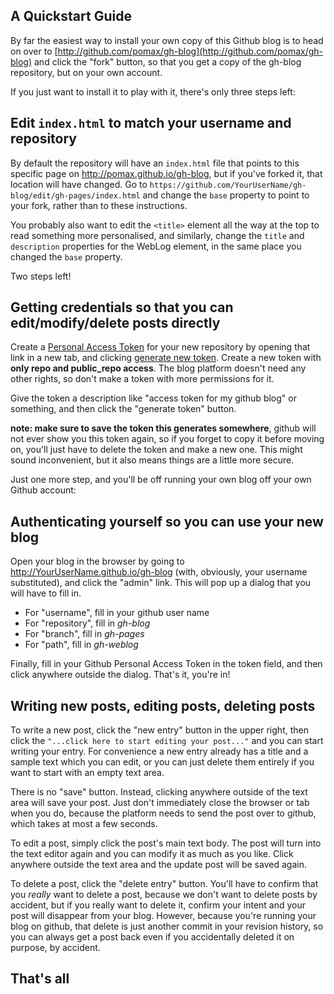 ## A Quickstart Guide

By far the easiest way to install your own copy of this Github blog is to head on over to [http://github.com/pomax/gh-blog](http://github.com/pomax/gh-blog) and click the "fork" button, so that you get a copy of the gh-blog repository, but on your own account. 

If you just want to install it to play with it, there's only three steps left:

## Edit `index.html` to match your username and repository

By default the repository will have an `index.html` file that points to this specific page on http://pomax.github.io/gh-blog, but if you've forked it, that location will have changed. Go to `https://github.com/YourUserName/gh-blog/edit/gh-pages/index.html` and change the `base` property to point to your fork, rather than to these instructions.

You probably also want to edit the `<title>` element all the way at the top to read something more personalised, and similarly, change the `title` and `description` properties for the WebLog element, in the same place you changed the `base` property.

Two steps left!

## Getting credentials so that you can edit/modify/delete posts directly

Create a [Personal Access Token](https://github.com/settings/applications) for your new repository by opening that link in a new tab, and clicking [generate new token](https://github.com/settings/tokens/new). Create a new token with **only repo and public_repo access**. The blog platform doesn't need any other rights, so don't make a token with more permissions for it.

Give the token a description like "access token for my github blog" or something, and then click the "generate token" button.

**note: make sure to save the token this generates somewhere**, github will not ever show you this token again, so if you forget to copy it before moving on, you'll just have to delete the token and make a new one. This might sound inconvenient, but it also means things are a little more secure.

Just one more step, and you'll be off running your own blog off your own Github account:

## Authenticating yourself so you can use your new blog

Open your blog in the browser by going to http://YourUserName.github.io/gh-blog (with, obviously, your username substituted), and click the "admin" link. This will pop up a dialog that you will have to fill in.

- For "username", fill in your github user name
- For "repository", fill in *gh-blog*
- For "branch", fill in *gh-pages*
- For "path", fill in *gh-weblog*

Finally, fill in your Github Personal Access Token in the token field, and then click anywhere outside the dialog. That's it, you're in!

## Writing new posts, editing posts, deleting posts

To write a new post, click the "new entry" button in the upper right, then click the `"...click here to start editing your post..."` and you can start writing your entry. For convenience a new entry already has a title and a sample text which you can edit, or you can just delete them entirely if you want to start with an empty text area.

There is no "save" button. Instead, clicking anywhere outside of the text area will save your post. Just don't immediately close the browser or tab when you do, because the platform needs to send the post over to github, which takes at most a few seconds.

To edit a post, simply click the post's main text body. The post will turn into the text editor again and you can modify it as much as you like. Click anywhere outside the text area and the update post will be saved again.

To delete a post, click the "delete entry" button. You'll have to confirm that you *really* want to delete a post, because we don't want to delete posts by accident, but if you really want to delete it, confirm your intent and your post will disappear from your blog. However, because you're running your blog on github, that delete is just another commit in your revision history, so you can always get a post back even if you accidentally deleted it on purpose, by accident.

## That's all